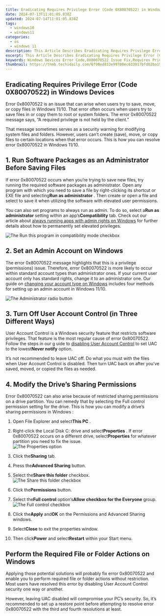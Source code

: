 ```yaml
---
title: Eradicating Requires Privilege Error (Code 0X80070522) in Windows Devices
date: 2024-07-13T11:01:05.838Z
updated: 2024-07-14T11:01:05.838Z
tags:
  - windows10
  - windows11
categories:
  - os
  - windows 11
description: This Article Describes Eradicating Requires Privilege Error (Code 0X80070522) in Windows Devices
excerpt: This Article Describes Eradicating Requires Privilege Error (Code 0X80070522) in Windows Devices
keywords: Windows Devices Error Code,0X80070522 Issue Fix,Requires Privilege BUG,Code Eradication in PCs,WinError 0X80070522,Windows Devices Security Fix,Eliminating Privileged Error
thumbnail: https://thmb.techidaily.com/6f98ed833e99780ec633017bfd02ba19a6f592b2168edc5e24a71f77a22d913e.jpg
---
```


## Eradicating Requires Privilege Error (Code 0X80070522) in Windows Devices

 Error 0x80070522 is an issue that can arise when users try to save, move, or copy files in Windows 11/10\. That error often occurs when users try to save files in or copy them to root or system folders. The error 0x80070522 message says, “A required privilege is not held by the client.”

 That message sometimes serves as a security warning for modifying system files and folders. However, users can’t create (save), move, or copy files to certain locations when that error occurs. This is how you can resolve error 0x80070522 in Windows 11/10.

## 1\. Run Software Packages as an Administrator Before Saving Files

 If error 0x80070522 occurs when you’re trying to save new files, try running the required software packages as administrator. Open any program with which you need to save a file by right-clicking its shortcut or EXE file and selecting**Run as administrator** . Then create or open a file and select to save it when utilizing the software with elevated user permissions.

 You can also set programs to always run as admin. To do so, select a**Run as administrator** setting within an app’s**Compatibility** tab. Check out our article about [always running apps with admin rights on Windows](https://www.makeuseof.com/tag/always-run-apps-administrator-windows/) for further details about how to permanently set elevated privileges.

![The Run this program in compatibility mode checkbox](https://static1.makeuseofimages.com/wordpress/wp-content/uploads/2023/04/the-run-as-administrator-option.jpg)

## 2\. Set an Admin Account on Windows

 The error 0x80070522 message highlights that this is a privilege (permissions) issue. Therefore, error 0x80070522 is more likely to occur within standard account types than administrator ones. If your current user account only has standard rights, change it to an administrator one. Our guide on [changing your account type on Windows](https://www.makeuseof.com/ways-to-change-user-account-windows-10/) includes four methods for setting up an admin account in Windows 11/10.

![The Administrator radio button](https://static1.makeuseofimages.com/wordpress/wp-content/uploads/2023/04/the-administrator-radio-button.jpg)

## 3\. Turn Off User Account Control (in Three Different Ways)

 User Account Control is a Windows security feature that restricts software privileges. That feature is the most regular cause of error 0x80070522\. Follow the steps in our [g](https://www.makeuseof.com/windows-11-disable-user-account-control-prompt/) uide to [disabling User Account Control](https://www.makeuseof.com/windows-11-disable-user-account-control-prompt/) to set UAC to the lowest**Never notify** option.

 It’s not recommended to leave UAC off. Do what you must with the files when User Account Control is disabled. Then turn UAC back on after you’ve saved, moved, or copied the files as needed.

## 4\. Modify the Drive’s Sharing Permissions

 Error 0x80070522 can also arise because of restricted sharing permissions on a drive partition. You can remedy that by selecting the Full control permission setting for the drive. This is how you can modify a drive’s sharing permissions in Windows :

1. Open File Explorer and select**This PC** .
2. Right-click the Local Disk C: drive and select**Properties** . If error 0x80070522 occurs on a different drive, select**Properties** for whatever partition you need to fix the issue.  
![The Properties option](https://static1.makeuseofimages.com/wordpress/wp-content/uploads/2023/04/the-properties-option.jpg)
3. Click the**Sharing** tab.
4. Press the**Advanced Sharing** button.
5. Select the**Share this folder** checkbox.  
![The Share this folder checkbox](https://static1.makeuseofimages.com/wordpress/wp-content/uploads/2023/04/share-this-folder-checkbox.jpg)

1. Click the**Permissions** button.
2. Select the**Full control** option’s**Allow checkbox for the Everyone** group.  
![The Full control checkbox](https://static1.makeuseofimages.com/wordpress/wp-content/uploads/2023/04/the-full-control-checkbox.jpg)
3. Click the**Apply** and**OK** on the Permissions and Advanced Sharing windows.
4. Select**Close** to exit the properties window.
5. Then click**Power** and select**Restart** within your Start menu.

## Perform the Required File or Folder Actions on Windows

 Applying those potential solutions will probably fix error 0x80070522 and enable you to perform required file or folder actions without restriction. Most users have resolved this error by disabling User Account Control security one way or another.

 However, leaving UAC disabled will compromise your PC’s security. So, it’s recommended to set up a restore point before attempting to resolve error 0x80070522 with the third and fourth resolutions at least.

<ins class="adsbygoogle"
     style="display:block"
     data-ad-format="autorelaxed"
     data-ad-client="ca-pub-7571918770474297"
     data-ad-slot="1223367746"></ins>



<ins class="adsbygoogle"
     style="display:block"
     data-ad-client="ca-pub-7571918770474297"
     data-ad-slot="8358498916"
     data-ad-format="auto"
     data-full-width-responsive="true"></ins>




